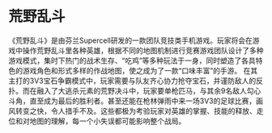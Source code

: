 # 荒野乱斗

  《荒野乱斗》是由芬兰Supercell研发的一款团队竞技类手机游戏。玩家将会在游戏中操作荒野乱斗里各种英雄，根据不同的地图机制进行竞赛游戏团队设计了多种游戏模式，集时下热门的战术生存、“吃鸡”等多种玩法于一身，同时塑造了各具特色的游戏角色和形式多样的作战地图，使之成为了一款“口味丰富”的手游。
  在其主打的3V3宝石争霸模式中，玩家需要与队友齐心协力抢夺宝石，并谨防敌人的反扑。而在融入了大逃杀元素的荒野决斗中，玩家要单枪匹马，与其余9名敌人勾心斗角，直至成为最后的胜利者。甚至还能在枪林弹雨中来一场3V3的足球比赛，画风转变之快，令人措手不及。这些都极为考验玩家对英雄的掌握、技能的释放、走位和对地图的理解，每一个小失误都可能影响整个战局。
